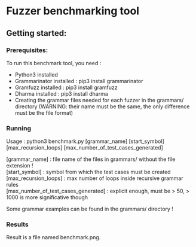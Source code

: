 # Fuzzer benchmarking tool

## Getting started:

### Prerequisites:

To run this benchmark tool, you need :
- Python3 installed
- Grammarinator installed : pip3 install grammarinator
- Gramfuzz installed : pip3 install gramfuzz
- Dharma installed : pip3 install dharma
- Creating the grammar files needed for each fuzzer in the grammars/ directory (WARNING: their name must be the same, the only difference must be the file format)

### Running

Usage : python3 benchmark.py [grammar_name] [start_symbol] [max_recursion_loops] [max_number_of_test_cases_generated]

[grammar_name] : file name of the files in grammars/ without the file extension ! <br />
[start_symbol] : symbol from which the test cases must be created <br />
[max_recursion_loops] : max number of loops inside recursive grammar rules <br />
[max_number_of_test_cases_generated] : explicit enough, must be > 50, > 1000 is more significative though <br />

Some grammar examples can be found in the grammars/ directory !

### Results

Result is a file named benchmark.png.
